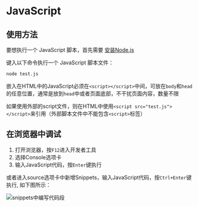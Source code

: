 # JavaScript

## 使用方法

要想执行一个 JavaScript 脚本，首先需要 [安装Node.js](https://nodejs.org/zh-cn)

键入以下命令执行一个 JavaScript 脚本文件：

```bash
node test.js
```

嵌入在HTML中的JavaScript必须在`<script></script>`中间，可放在`body`和`head`的任意位置，通常是放到`head`中或者页面底部，不干扰页面内容，数量不限

如果使用外部的script文件，则在HTML中使用`<script src="test.js"></script>`来引用（外部脚本文件中不能包含`<script>`标签）

## 在浏览器中调试

1. 打开浏览器，按`F12`进入开发者工具
2. 选择Console选项卡
3. 输入JavaScript代码，按`Enter`键执行

或者进入source选项卡中新增Snippets，输入JavaScript代码，按`Ctrl+Enter`键执行, 如下图所示：

![snippets中编写代码段](https://image-host.pages.dev/learn/2024_09_20_202409201343791.png)